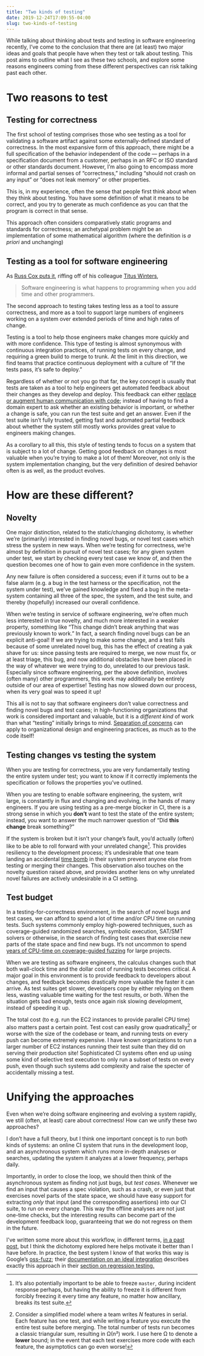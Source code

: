 ```yaml
---
title: "Two kinds of testing"
date: 2019-12-24T17:09:55-04:00
slug: two-kinds-of-testing
---
```


While talking about thinking about tests and testing in software engineering recently, I’ve come to the conclusion that there are (at least) two major ideas and goals that people have when they test or talk about testing. This post aims to outline what I see as these two schools, and explore some reasons engineers coming from these different perspectives can risk talking past each other.


# Two reasons to test
## Testing for correctness

The first school of testing comprises those who see testing as a tool for validating a software artifact against some externally-defined standard of correctness. In the most expansive form of this approach, there might be a full specification of the behavior independent of the code — perhaps in a specification document from a customer, perhaps in an RFC or ISO standard or other standards document. However, I’m also going to encompass more informal and partial senses of “correctness,” including “should not crash on any input” or “does not leak memory” or other properties.

This is, in my experience, often the sense that people first think about when they think about testing. You have some definition of what it means to be correct, and you try to generate as much confidence as you can that the program is correct in that sense.

This approach often considers comparatively static programs and standards for correctness; an archetypal problem might be an implementation of some mathematical algorithm (where the definition is *a priori* and unchanging)


## Testing as a tool for software engineering

As [Russ Cox puts it](https://research.swtch.com/vgo-eng), riffing off of his colleague [Titus Winters](https://www.youtube.com/watch?v=tISy7EJQPzI&t=8m17s),


> Software engineering is what happens to programming
> when you add time and other programmers.

The second approach to testing takes testing less as a tool to assure correctness, and more as a tool to support large numbers of engineers working on a system over extended periods of time and high rates of change.

Testing is a tool to help those engineers make changes more quickly and with more confidence. This type of testing is almost synonymous with continuous integration practices, of running tests on every change, and requiring a green build to merge to trunk. At the limit in this direction, we find teams that practice continuous deployment with a culture of “If the tests pass, it’s safe to deploy.”

Regardless of whether or not you go that far, the key concept is usually that tests are taken as a tool to help engineers get automated feedback about their changes as they develop and deploy. This feedback can either [replace or augment human communication with code](https://increment.com/testing/testing-as-communication/); instead of having to find a domain expert to ask whether an existing behavior is important, or whether a change is safe, you can run the test suite and get an answer. Even if the test suite isn’t fully trusted, getting fast and automated partial feedback about whether the system still mostly works provides great value to engineers making changes.

As a corollary to all this, this style of testing tends to focus on a system that is subject to a lot of change. Getting good feedback on changes is most valuable when you’re trying to make a lot of them! Moreover, not only is the system implementation changing, but the very definition of desired behavior often is as well, as the product evolves.


# How are these different?
## Novelty

One major distinction, related to the static/changing dichotomy, is whether we’re (primarily) interested in finding novel bugs, or novel test cases which stress the system in new ways. When we’re testing for correctness, we’re almost by definition in pursuit of novel test cases; for any given system under test, we start by checking every test case we know of, and then the question becomes one of how to gain even more confidence in the system.

Any new failure is often considered a success; even if it turns out to be a false alarm (e.g. a bug in the test harness or the specification, not the system under test), we’ve gained knowledge and fixed a bug in the meta-system containing all three of the spec, the system, and the test suite, and thereby (hopefully) increased our overall confidence.

When we’re testing in service of software engineering, we’re often much less interested in true novelty, and much more interested in a weaker property, something like “This change didn’t break anything that was previously known to work.” In fact, a search finding novel bugs can be an explicit anti-goal! If we are trying to make some change, and a test fails because of some unrelated novel bug, this has the effect of creating a yak shave for us: since passing tests are required to merge, we now must fix, or at least triage, this bug, and now additional obstacles have been placed in the way of whatever we were trying to do, unrelated to our previous task. Especially since software engineering, per the above definition, involves (often many) other programmers, this work may additionally be entirely outside of our area of expertise! Testing has now slowed down our process, when its very goal was to speed it up!

This all is not to say that software engineers don’t value correctness and finding novel bugs and test cases; in high-functioning organizations that work is considered important and valuable, but it is a *different kind* of work than what “testing” initially brings to mind. [Separation of concerns](https://en.wikipedia.org/wiki/Separation_of_concerns) can apply to organizational design and engineering practices, as much as to the code itself!


## Testing changes vs testing the system

When you are testing for correctness, you are very fundamentally testing the entire system under test; you want to know if it correctly implements the specification or follows the properties you’ve outlined.

When you are testing to enable software engineering, the system, writ large, is constantly in flux and changing and evolving, in the hands of many engineers. If you are using testing as a pre-merge blocker in CI, there is a strong sense in which you **don’t** want to test the state of the entire system; instead, you want to answer the much narrower question of “Did **this change** break something?”

If the system is broken but it isn’t your change’s fault, you’d actually (often) like to be able to roll forward with your unrelated change[^0]. This provides resiliency to the development process; it’s undesirable that one team landing an accidental [time bomb](https://en.wikipedia.org/wiki/Time_bomb_(software)) in their system prevent anyone else from testing or merging their changes. This observation also touches on the novelty question raised above, and provides another lens on why unrelated novel failures are actively undesirable in a CI setting.

[^0]: It’s also potentially important to be able to freeze `master`, during incident response perhaps, but having the ability to freeze it is different from forcibly freezing it every time any feature, no matter how ancillary, breaks its test suite.


## Test budget

In a testing-for-correctness environment, in the search of novel bugs and test cases, we can afford to spend a lot of time and/or CPU time on running tests. Such systems commonly employ high-powered techniques, such as coverage-guided randomized searches, symbolic execution, SAT/SMT solvers or otherwise, in the search of finding test cases that exercise new parts of the state space and find new bugs. It’s not uncommon to spend [years of CPU-time on coverage-guided fuzzing](https://github.com/google/oss-fuzz) for large projects.

When we are testing as software engineers, the calculus changes such that both wall-clock time and the dollar cost of running tests becomes critical. A major goal in this environment is to provide feedback to developers about changes, and feedback becomes drastically more valuable the faster it can arrive. As test suites get slower, developers cope by either relying on them less, wasting valuable time waiting for the test results, or both. When the situation gets bad enough, tests once again risk slowing development, instead of speeding it up.

The total cost (to e.g. run the EC2 instances to provide parallel CPU time) also matters past a certain point. Test cost can easily grow quadratically[^1] or worse with the size of the codebase or team, and running tests on every push can become extremely expensive. I have known organizations to run a larger number of EC2 instances running their test suite than they did on serving their production site! Sophisticated CI systems often end up using some kind of selective test execution to only run a subset of tests on every push, even though such systems add complexity and raise the specter of accidentally missing a test.

[^1]: Consider a simplified model where a team writes *N* features in serial. Each feature has one test, and while writing a feature you execute the entire test suite before merging. The total number of tests run becomes a classic triangular sum, resulting in Ω(n²) work. I use here Ω to denote a **lower** bound; in the event that each test exercises more code with each feature, the asymptotics can go even worse!


# Unifying the approaches

Even when we’re doing software engineering and evolving a system rapidly, we still (often, at least) care about correctness! How can we unify these two approaches?

I don’t have a full theory, but I think one important concept is to run both kinds of systems: an online CI system that runs in the development loop, and an asynchronous system which runs more in-depth analyses or searches, updating the system it analyzes at a lower frequency, perhaps daily.

Importantly, in order to close the loop, we should then think of the asynchronous system as finding not just bugs, but *test cases*. Whenever we find an input that causes a spec violation, such as a crash, or even just that exercises novel parts of the state space, we should have easy support for extracting *only* that input (and the corresponding assertions) into our CI suite, to run on every change. This way the offline analyses are not just one-time checks, but the interesting results can become part of the development feedback loop, guaranteeing that we do not regress on them in the future.

I've written some more about this workflow, in different terms, [in a past post](/post/property-testing-like-afl/), but I think the dichotomy explored here helps motivate it better than I have before. In practice, the best system I know of that works this way is Google’s [oss-fuzz](https://github.com/google/oss-fuzz); their [documentation on an ideal integration](https://google.github.io/oss-fuzz/advanced-topics/ideal-integration/) describes exactly this approach in their [section on regression testing.](https://google.github.io/oss-fuzz/advanced-topics/ideal-integration/#regression-testing)
